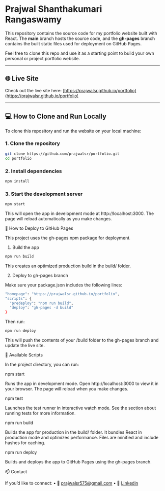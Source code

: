 # Prajwal Shanthakumari Rangaswamy

This repository contains the source code for my portfolio website built with React. The **main** branch hosts the source code, and the **gh-pages** branch contains the built static files used for deployment on GitHub Pages.

Feel free to clone this repo and use it as a starting point to build your own personal or project portfolio website.

---

## 🌐 Live Site

Check out the live site here: [https://prajwalsr.github.io/portfolio](https://prajwalsr.github.io/portfolio)

---

## 💻 How to Clone and Run Locally

To clone this repository and run the website on your local machine:

### 1. Clone the repository

```bash
git clone https://github.com/prajwalsr/portfolio.git
cd portfolio
```

### 2. Install dependencies

```bash
npm install
```
### 3. Start the development server

```bash
npm start
```
This will open the app in development mode at http://localhost:3000. The page will reload automatically as you make changes.

🚀 How to Deploy to GitHub Pages

This project uses the gh-pages npm package for deployment.

1. Build the app

```bash
npm run build
```
This creates an optimized production build in the build/ folder.

2. Deploy to gh-pages branch

Make sure your package.json includes the following lines:

```bash
"homepage": "https://prajwalsr.github.io/portfolio",
"scripts": {
  "predeploy": "npm run build",
  "deploy": "gh-pages -d build"
}
```

Then run:

```bash
npm run deploy
```
This will push the contents of your /build folder to the gh-pages branch and update the live site.

🧰 Available Scripts

In the project directory, you can run:

npm start

Runs the app in development mode.
Open http://localhost:3000 to view it in your browser.
The page will reload when you make changes.

npm test

Launches the test runner in interactive watch mode.
See the section about running tests for more information.

npm run build

Builds the app for production in the build/ folder.
It bundles React in production mode and optimizes performance.
Files are minified and include hashes for caching.

npm run deploy

Builds and deploys the app to GitHub Pages using the gh-pages branch.

📫 Contact

If you’d like to connect:
	•	📧 prajwalsr575@gmail.com
	•	🔗 [Linkedin](https://www.linkedin.com/in/prajwalsr1997/)
